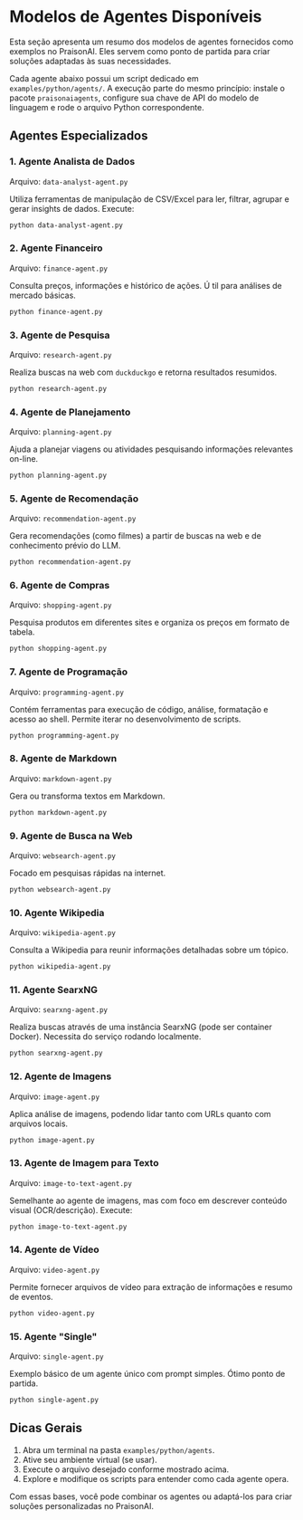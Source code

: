 # Modelos de Agentes Disponíveis

Esta seção apresenta um resumo dos modelos de agentes fornecidos como exemplos no PraisonAI. Eles servem como ponto de partida para criar soluções adaptadas às suas necessidades.

Cada agente abaixo possui um script dedicado em `examples/python/agents/`. A execução parte do mesmo princípio: instale o pacote `praisonaiagents`, configure sua chave de API do modelo de linguagem e rode o arquivo Python correspondente.

## Agentes Especializados

### 1. Agente Analista de Dados
Arquivo: `data-analyst-agent.py`

Utiliza ferramentas de manipulação de CSV/Excel para ler, filtrar, agrupar e gerar insights de dados.
Execute:
```bash
python data-analyst-agent.py
```

### 2. Agente Financeiro
Arquivo: `finance-agent.py`

Consulta preços, informações e histórico de ações. Ú til para análises de mercado básicas.
```bash
python finance-agent.py
```

### 3. Agente de Pesquisa
Arquivo: `research-agent.py`

Realiza buscas na web com `duckduckgo` e retorna resultados resumidos.
```bash
python research-agent.py
```

### 4. Agente de Planejamento
Arquivo: `planning-agent.py`

Ajuda a planejar viagens ou atividades pesquisando informações relevantes on-line.
```bash
python planning-agent.py
```

### 5. Agente de Recomendação
Arquivo: `recommendation-agent.py`

Gera recomendações (como filmes) a partir de buscas na web e de conhecimento prévio do LLM.
```bash
python recommendation-agent.py
```

### 6. Agente de Compras
Arquivo: `shopping-agent.py`

Pesquisa produtos em diferentes sites e organiza os preços em formato de tabela.
```bash
python shopping-agent.py
```

### 7. Agente de Programação
Arquivo: `programming-agent.py`

Contém ferramentas para execução de código, análise, formatação e acesso ao shell. Permite iterar no desenvolvimento de scripts.
```bash
python programming-agent.py
```

### 8. Agente de Markdown
Arquivo: `markdown-agent.py`

Gera ou transforma textos em Markdown.
```bash
python markdown-agent.py
```

### 9. Agente de Busca na Web
Arquivo: `websearch-agent.py`

Focado em pesquisas rápidas na internet.
```bash
python websearch-agent.py
```

### 10. Agente Wikipedia
Arquivo: `wikipedia-agent.py`

Consulta a Wikipedia para reunir informações detalhadas sobre um tópico.
```bash
python wikipedia-agent.py
```

### 11. Agente SearxNG
Arquivo: `searxng-agent.py`

Realiza buscas através de uma instância SearxNG (pode ser container Docker). Necessita do serviço rodando localmente.
```bash
python searxng-agent.py
```

### 12. Agente de Imagens
Arquivo: `image-agent.py`

Aplica análise de imagens, podendo lidar tanto com URLs quanto com arquivos locais.
```bash
python image-agent.py
```

### 13. Agente de Imagem para Texto
Arquivo: `image-to-text-agent.py`

Semelhante ao agente de imagens, mas com foco em descrever conteúdo visual (OCR/descrição). Execute:
```bash
python image-to-text-agent.py
```

### 14. Agente de Vídeo
Arquivo: `video-agent.py`

Permite fornecer arquivos de vídeo para extração de informações e resumo de eventos.
```bash
python video-agent.py
```

### 15. Agente "Single"
Arquivo: `single-agent.py`

Exemplo básico de um agente único com prompt simples. Ótimo ponto de partida.
```bash
python single-agent.py
```

## Dicas Gerais

1. Abra um terminal na pasta `examples/python/agents`.
2. Ative seu ambiente virtual (se usar).
3. Execute o arquivo desejado conforme mostrado acima.
4. Explore e modifique os scripts para entender como cada agente opera.

Com essas bases, você pode combinar os agentes ou adaptá-los para criar soluções personalizadas no PraisonAI.
